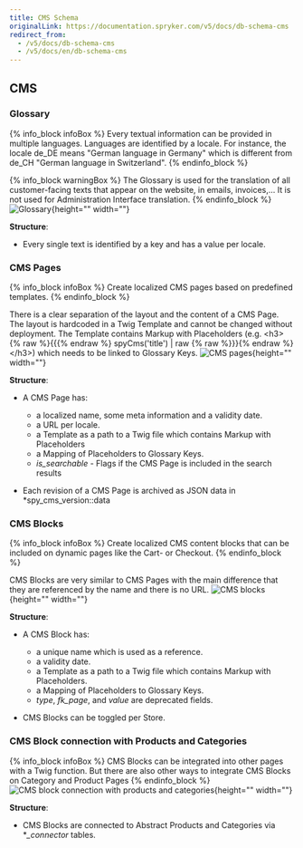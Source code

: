 ```yaml
---
title: CMS Schema
originalLink: https://documentation.spryker.com/v5/docs/db-schema-cms
redirect_from:
  - /v5/docs/db-schema-cms
  - /v5/docs/en/db-schema-cms
---
```



## CMS

### Glossary

{% info_block infoBox %}
Every textual information can be provided in multiple languages. Languages are identified by a locale. For instance, the locale de_DE means "German language in Germany" which is different from de_CH "German language in Switzerland".
{% endinfo_block %}

{% info_block warningBox %}
The Glossary is used for the translation of all customer-facing texts that appear on the website, in emails, invoices,... It is not used for Administration Interface translation.
{% endinfo_block %}
![Glossary](https://spryker.s3.eu-central-1.amazonaws.com/docs/Developer+Guide/Database+Schema+Guide/CMS+Schema/glossary.png){height="" width=""}

**Structure**:

* Every single text is identified by a key and has a value per locale.

### CMS Pages

{% info_block infoBox %}
Create localized CMS pages based on predefined templates.
{% endinfo_block %}

There is a clear separation of the layout and the content of a CMS Page. The layout is hardcoded in a Twig Template and cannot be changed without deployment. The Template contains Markup with Placeholders (e.g. &lt;h3&gt;{% raw %}{{{% endraw %} spyCms('title') | raw {% raw %}}}{% endraw %}&lt;/h3&gt;) which needs to be linked to Glossary Keys.
![CMS pages](https://spryker.s3.eu-central-1.amazonaws.com/docs/Developer+Guide/Database+Schema+Guide/CMS+Schema/cms-pages.png){height="" width=""}

**Structure**:

* A CMS Page has:

  - a localized name, some meta information and a validity date.
  - a URL per locale.
  - a Template as a path to a Twig file which contains Markup with Placeholders
  - a Mapping of Placeholders to Glossary Keys.
  - *is_searchable* - Flags if the CMS Page is included in the search results

* Each revision of a CMS Page is archived as JSON data in *spy_cms_version::data

### CMS Blocks

{% info_block infoBox %}
Create localized CMS content blocks that can be included on dynamic pages like the Cart- or Checkout.
{% endinfo_block %}

CMS Blocks are very similar to CMS Pages with the main difference that they are referenced by the name and there is no URL.
![CMS blocks](https://spryker.s3.eu-central-1.amazonaws.com/docs/Developer+Guide/Database+Schema+Guide/CMS+Schema/cms-blocks.png){height="" width=""}

**Structure**:

* A CMS Block has:

  - a unique name which is used as a reference.
  - a validity date.
  - a Template as a path to a Twig file which contains Markup with Placeholders.
  - a Mapping of Placeholders to Glossary Keys.
  - *type*, *fk_page*, and *value* are deprecated fields.

* CMS Blocks can be toggled per Store.

### CMS Block connection with Products and Categories

{% info_block infoBox %}
CMS Blocks can be integrated into other pages with a Twig function. But there are also other ways to integrate CMS Blocks on Category and Product Pages
{% endinfo_block %}
![CMS block connection with products and categories](https://spryker.s3.eu-central-1.amazonaws.com/docs/Developer+Guide/Database+Schema+Guide/CMS+Schema/cms-block-connection-products-categories.png){height="" width=""}

**Structure**:

* CMS Blocks are connected to Abstract Products and Categories via **_connector* tables.

